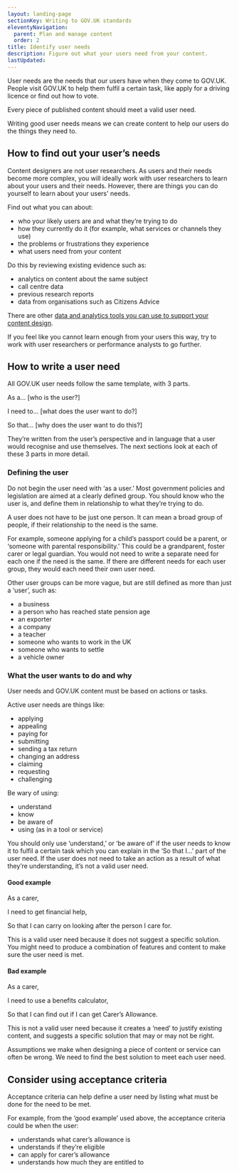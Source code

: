 ```yaml
---
layout: landing-page
sectionKey: Writing to GOV.UK standards
eleventyNavigation:
  parent: Plan and manage content
  order: 2
title: Identify user needs
description: Figure out what your users need from your content.
lastUpdated:
---
```

User needs are the needs that our users have when they come to GOV.UK. People visit GOV.UK to help them fulfil a certain task, like apply for a driving licence or find out how to vote.

Every piece of published content should meet a valid user need.

Writing good user needs means we can create content to help our users do the things they need to.

## How to find out your user’s needs

Content designers are not user researchers. As users and their needs become more complex, you will ideally work with user researchers to learn about your users and their needs. However, there are things you can do yourself to learn about your users' needs.

Find out what you can about:

* who your likely users are and what they’re trying to do
* how they currently do it (for example, what services or channels they use)
* the problems or frustrations they experience
* what users need from your content

Do this by reviewing existing evidence such as:

* analytics on content about the same subject
* call centre data
* previous research reports
* data from organisations such as Citizens Advice

There are other [data and analytics tools you can use to support your content design](/writing-to-gov-uk-standards/find-tools-resources/). 

If you feel like you cannot learn enough from your users this way, try to work with user researchers or performance analysts to go further.

## How to write a user need

All GOV.UK user needs follow the same template, with 3 parts.

As a… [who is the user?]

I need to… [what does the user want to do?]

So that… [why does the user want to do this?]

They’re written from the user’s perspective and in language that a user would recognise and use themselves. The next sections look at each of these 3 parts in more detail. 

### Defining the user

Do not begin the user need with ‘as a user.’ Most government policies and legislation are aimed at a clearly defined group. You should know who the user is, and define them in relationship to what they’re trying to do.

A user does not have to be just one person. It can mean a broad group of people, if their relationship to the need is the same.

For example, someone applying for a child’s passport could be a parent, or ‘someone with parental responsibility.’ This could be a grandparent, foster carer or legal guardian. You would not need to write a separate need for each one if the need is the same. If there are different needs for each user group, they would each need their own user need. 

Other user groups can be more vague, but are still defined as more than just a ‘user’, such as:

* a business
* a person who has reached state pension age
* an exporter
* a company
* a teacher
* someone who wants to work in the UK
* someone who wants to settle
* a vehicle owner

### What the user wants to do and why

User needs and GOV.UK content must be based on actions or tasks.

Active user needs are things like:

* applying
* appealing
* paying for
* submitting
* sending a tax return
* changing an address
* claiming
* requesting
* challenging

Be wary of using:

* understand
* know
* be aware of
* using (as in a tool or service)

You should only use ‘understand,’ or ‘be aware of’ if the user needs to know it to fulfil a certain task which you can explain in the ‘So that I…’ part of the user need. If the user does not need to take an action as a result of what they’re understanding, it’s not a valid user need. 

#### Good example

As a carer,

I need to get financial help,

So that I can carry on looking after the person I care for.

This is a valid user need because it does not suggest a specific solution. You might need to produce a combination of features and content to make sure the user need is met.

#### Bad example

As a carer,

I need to use a benefits calculator,

So that I can find out if I can get Carer’s Allowance.

This is not a valid user need because it creates a ‘need’ to justify existing content, and suggests a specific solution that may or may not be right. 

Assumptions we make when designing a piece of content or service can often be wrong. We need to find the best solution to meet each user need.

## Consider using acceptance criteria

Acceptance criteria can help define a user need by listing what must be done for the need to be met.

For example, from the ‘good example’ used above, the acceptance criteria could be when the user:

* understands what carer’s allowance is
* understands if they’re eligible
* can apply for carer’s allowance
* understands how much they are entitled to

